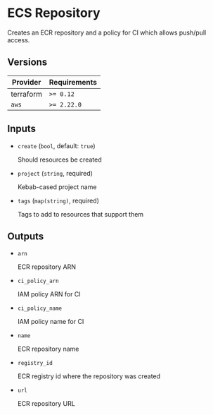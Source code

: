 # ECS Repository

Creates an ECR repository and a policy for CI which allows push/pull access.

<!-- bin/docs -->

## Versions

| Provider | Requirements |
|-|-|
| terraform | `>= 0.12` |
| `aws` | `>= 2.22.0` |

## Inputs

* `create` (`bool`, default: `true`)

    Should resources be created

* `project` (`string`, required)

    Kebab-cased project name

* `tags` (`map(string)`, required)

    Tags to add to resources that support them



## Outputs

* `arn`

    ECR repository ARN

* `ci_policy_arn`

    IAM policy ARN for CI

* `ci_policy_name`

    IAM policy name for CI

* `name`

    ECR repository name

* `registry_id`

    ECR registry id where the repository was created

* `url`

    ECR repository URL

